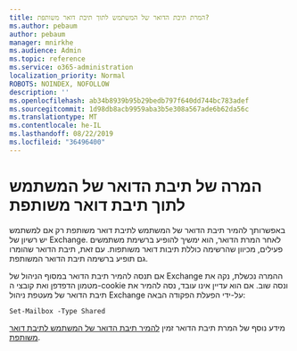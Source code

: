 ```yaml
---
title: המרת תיבת הדואר של המשתמש לתוך תיבת דואר משותפת?
ms.author: pebaum
author: pebaum
manager: mnirkhe
ms.audience: Admin
ms.topic: reference
ms.service: o365-administration
localization_priority: Normal
ROBOTS: NOINDEX, NOFOLLOW
description: ''
ms.openlocfilehash: ab34b8939b95b29bedb797f640dd744bc783adef
ms.sourcegitcommit: 1d98db8acb9959aba3b5e308a567ade6b62da56c
ms.translationtype: MT
ms.contentlocale: he-IL
ms.lasthandoff: 08/22/2019
ms.locfileid: "36496400"
---
```

# <a name="convert-a-user-mail-box-into-a-shared-mailbox"></a>המרה של תיבת הדואר של המשתמש לתוך תיבת דואר משותפת

באפשרותך להמיר תיבת הדואר של המשתמש לתיבת דואר משותפת רק אם למשתמש יש רשיון של Exchange. לאחר המרת הדואר, הוא ימשיך להופיע ברשימת משתמשים פעילים, מכיוון שהרשימה כוללת תיבות דואר משותפות. עם זאת, תיבת הדואר שהומרו גם תופיע ברשימה תיבת הדואר המשותפת. 
  
אם תנסה להמיר תיבת הדואר במסוף הניהול של Exchange ההמרה נכשלת, נקה את מטמון הדפדפן ואת קובצי ה-cookie ונסה שוב. אם הוא עדיין אינו עובד, נסה להמיר את תיבת הדואר של מעטפת ניהול Exchange על-ידי הפעלת הפקודה הבאה:
  
```
Set-Mailbox -Type Shared
```

מידע נוסף של המרת תיבת הדואר זמין [להמיר תיבת הדואר של המשתמש לתיבת דואר משותפת](https://docs.microsoft.com/office365/admin/email/convert-user-mailbox-to-shared-mailbox).
  
